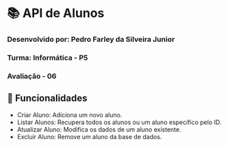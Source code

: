 # 📚 API de Alunos

### Desenvolvido por: Pedro Farley da Silveira Junior
### Turma: Informática - P5
### Avaliação - 06

## 🚀 Funcionalidades
- Criar Aluno: Adiciona um novo aluno.
- Listar Alunos: Recupera todos os alunos ou um aluno específico pelo ID.
- Atualizar Aluno: Modifica os dados de um aluno existente.
- Excluir Aluno: Remove um aluno da base de dados.
